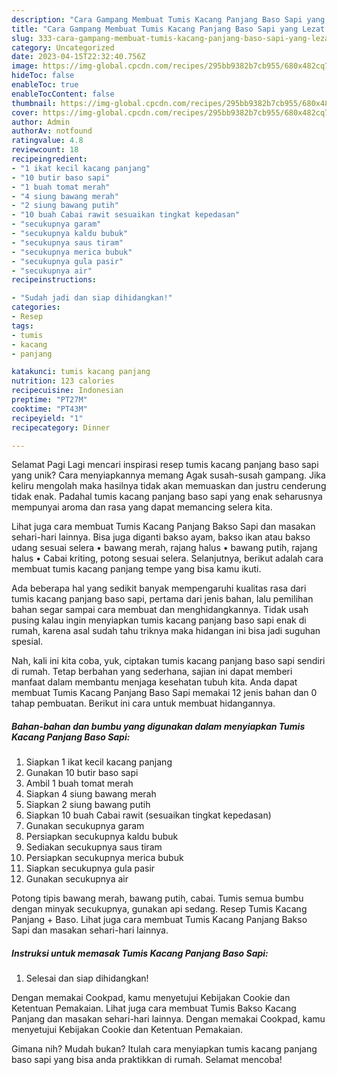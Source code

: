 ```yaml
---
description: "Cara Gampang Membuat Tumis Kacang Panjang Baso Sapi yang Lezat Sekali"
title: "Cara Gampang Membuat Tumis Kacang Panjang Baso Sapi yang Lezat Sekali"
slug: 333-cara-gampang-membuat-tumis-kacang-panjang-baso-sapi-yang-lezat-sekali
category: Uncategorized
date: 2023-04-15T22:32:40.756Z
image: https://img-global.cpcdn.com/recipes/295bb9382b7cb955/680x482cq70/tumis-kacang-panjang-baso-sapi-foto-resep-utama.jpg
hideToc: false
enableToc: true
enableTocContent: false
thumbnail: https://img-global.cpcdn.com/recipes/295bb9382b7cb955/680x482cq70/tumis-kacang-panjang-baso-sapi-foto-resep-utama.jpg
cover: https://img-global.cpcdn.com/recipes/295bb9382b7cb955/680x482cq70/tumis-kacang-panjang-baso-sapi-foto-resep-utama.jpg
author: Admin
authorAv: notfound
ratingvalue: 4.8
reviewcount: 18
recipeingredient:
- "1 ikat kecil kacang panjang"
- "10 butir baso sapi"
- "1 buah tomat merah"
- "4 siung bawang merah"
- "2 siung bawang putih"
- "10 buah Cabai rawit sesuaikan tingkat kepedasan"
- "secukupnya garam"
- "secukupnya kaldu bubuk"
- "secukupnya saus tiram"
- "secukupnya merica bubuk"
- "secukupnya gula pasir"
- "secukupnya air"
recipeinstructions:

- "Sudah jadi dan siap dihidangkan!"
categories:
- Resep
tags:
- tumis
- kacang
- panjang

katakunci: tumis kacang panjang 
nutrition: 123 calories
recipecuisine: Indonesian
preptime: "PT27M"
cooktime: "PT43M"
recipeyield: "1"
recipecategory: Dinner

---
```



Selamat Pagi Lagi mencari inspirasi resep tumis kacang panjang baso sapi yang unik? Cara menyiapkannya memang Agak susah-susah gampang. Jika keliru mengolah maka hasilnya tidak akan memuaskan dan justru cenderung tidak enak. Padahal tumis kacang panjang baso sapi yang enak seharusnya mempunyai aroma dan rasa yang dapat memancing selera kita.


Lihat juga cara membuat Tumis Kacang Panjang Bakso Sapi dan masakan sehari-hari lainnya. Bisa juga diganti bakso ayam, bakso ikan atau bakso udang sesuai selera • bawang merah, rajang halus • bawang putih, rajang halus • Cabai kriting, potong sesuai selera. Selanjutnya, berikut adalah cara membuat tumis kacang panjang tempe yang bisa kamu ikuti.

Ada beberapa hal yang sedikit banyak mempengaruhi kualitas rasa dari tumis kacang panjang baso sapi, pertama dari jenis bahan, lalu pemilihan bahan segar sampai cara membuat dan menghidangkannya. Tidak usah pusing kalau ingin menyiapkan tumis kacang panjang baso sapi enak di rumah, karena asal sudah tahu triknya maka hidangan ini bisa jadi suguhan spesial.


Nah, kali ini kita coba, yuk, ciptakan tumis kacang panjang baso sapi sendiri di rumah. Tetap berbahan yang sederhana, sajian ini dapat memberi manfaat dalam membantu menjaga kesehatan tubuh kita. Anda dapat membuat Tumis Kacang Panjang Baso Sapi memakai 12 jenis bahan dan 0 tahap pembuatan. Berikut ini cara untuk membuat hidangannya.

<!--inarticleads1-->

##### Bahan-bahan dan bumbu yang digunakan dalam menyiapkan Tumis Kacang Panjang Baso Sapi:

1. Siapkan 1 ikat kecil kacang panjang
1. Gunakan 10 butir baso sapi
1. Ambil 1 buah tomat merah
1. Siapkan 4 siung bawang merah
1. Siapkan 2 siung bawang putih
1. Siapkan 10 buah Cabai rawit (sesuaikan tingkat kepedasan)
1. Gunakan secukupnya garam
1. Persiapkan secukupnya kaldu bubuk
1. Sediakan secukupnya saus tiram
1. Persiapkan secukupnya merica bubuk
1. Siapkan secukupnya gula pasir
1. Gunakan secukupnya air


Potong tipis bawang merah, bawang putih, cabai. Tumis semua bumbu dengan minyak secukupnya, gunakan api sedang. Resep Tumis Kacang Panjang + Baso. Lihat juga cara membuat Tumis Kacang Panjang Bakso Sapi dan masakan sehari-hari lainnya. 

<!--inarticleads2-->

##### Instruksi untuk memasak Tumis Kacang Panjang Baso Sapi:


1. Selesai dan siap dihidangkan!

Dengan memakai Cookpad, kamu menyetujui Kebijakan Cookie dan Ketentuan Pemakaian. Lihat juga cara membuat Tumis Bakso Kacang Panjang dan masakan sehari-hari lainnya. Dengan memakai Cookpad, kamu menyetujui Kebijakan Cookie dan Ketentuan Pemakaian. 

Gimana nih? Mudah bukan? Itulah cara menyiapkan tumis kacang panjang baso sapi yang bisa anda praktikkan di rumah. Selamat mencoba!
